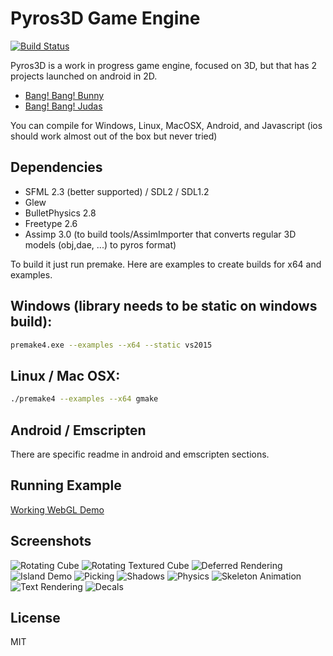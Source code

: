 # Pyros3D Game Engine
[![Build Status](https://travis-ci.org/Peixinho/Pyros3D.svg?branch=master)](https://travis-ci.org/Peixinho/Pyros3D)

Pyros3D is a work in progress game engine, focused on 3D, but that has 2 projects launched on android in 2D.
- [Bang! Bang! Bunny](https://play.google.com/store/apps/details?id=com.madblowfish.bangbangbunny)
- [Bang! Bang! Judas](https://play.google.com/store/apps/details?id=com.madblowfish.bangbangjudas)

You can compile for Windows, Linux, MacOSX, Android, and Javascript (ios should work almost out of the box but never tried)

## Dependencies
- SFML 2.3 (better supported) / SDL2 / SDL1.2
- Glew
- BulletPhysics 2.8
- Freetype 2.6
- Assimp 3.0 (to build tools/AssimImporter that converts regular 3D models (obj,dae, ...) to pyros format)

To build it just run premake. Here are examples to create builds for x64 and examples.

## Windows (library needs to be static on windows build):
```sh
premake4.exe --examples --x64 --static vs2015
```

## Linux / Mac OSX:
```sh
./premake4 --examples --x64 gmake
```

## Android / Emscripten
There are specific readme in android and emscripten sections.

## Running Example
[Working WebGL Demo](http://duartepeixinho.com/pyrosjs/)

## Screenshots
![Rotating Cube](https://raw.githubusercontent.com/Peixinho/Pyros3D/master/examples/RotatingCube/Rotating%20Cube.png)
![Rotating Textured Cube](https://raw.githubusercontent.com/Peixinho/Pyros3D/master/examples/RotatingTexturedCube/RotatingTexturedCube.png)
![Deferred Rendering](https://raw.githubusercontent.com/Peixinho/Pyros3D/master/examples/DeferredRendering/DeferredRendering.png)
![Island Demo](https://raw.githubusercontent.com/Peixinho/Pyros3D/master/examples/IslandDemo/IslandDemo.png)
![Picking](https://raw.githubusercontent.com/Peixinho/Pyros3D/master/examples/PickingPainterMethod/Picking%20With%20Painter%20Method.png)
![Shadows](https://raw.githubusercontent.com/Peixinho/Pyros3D/master/examples/RotatingCubeWithLightingAndShadow/Rotating%20Cube%20With%20Lighting%20And%20Shadows.png)
![Physics](https://raw.githubusercontent.com/Peixinho/Pyros3D/master/examples/SimplePhysics/Simple%20Physics%20Example.png)
![Skeleton Animation](https://raw.githubusercontent.com/Peixinho/Pyros3D/master/examples/SkeletonAnimationExample/SkeletonAnimation.png)
![Text Rendering](https://raw.githubusercontent.com/Peixinho/Pyros3D/master/examples/TextRendering/TextRendering.png)
![Decals](https://raw.githubusercontent.com/Peixinho/Pyros3D/master/examples/Decals/Decals.png)

License
----

MIT
